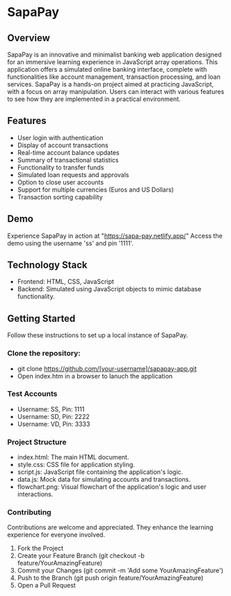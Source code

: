 # SapaPay

## Overview
SapaPay is an innovative and minimalist banking web application designed for an immersive learning experience in JavaScript array operations. This application offers a simulated online banking interface, complete with functionalities like account management, transaction processing, and loan services. SapaPay is a hands-on project aimed at practicing JavaScript, with a focus on array manipulation. Users can interact with various features to see how they are implemented in a practical environment.

## Features
- User login with authentication
- Display of account transactions
- Real-time account balance updates
- Summary of transactional statistics
- Functionality to transfer funds
- Simulated loan requests and approvals
- Option to close user accounts
- Support for multiple currencies (Euros and US Dollars)
- Transaction sorting capability

## Demo
Experience SapaPay in action at "https://sapa-pay.netlify.app/" Access the demo using the username 'ss' and pin '1111'.

## Technology Stack
- Frontend: HTML, CSS, JavaScript
- Backend: Simulated using JavaScript objects to mimic database functionality.

## Getting Started
Follow these instructions to set up a local instance of SapaPay.

### Clone the repository:
- git clone https://github.com/[your-username]/sapapay-app.git
- Open index.htm in a browser to lanuch the application

### Test Accounts
- Username: SS, Pin: 1111
- Username: SD, Pin: 2222
- Username: VD, Pin: 3333

### Project Structure
- index.html: The main HTML document.
- style.css: CSS file for application styling.
- script.js: JavaScript file containing the application's logic.
- data.js: Mock data for simulating accounts and transactions.
- flowchart.png: Visual flowchart of the application's logic and user interactions.

### Contributing
Contributions are welcome and appreciated. They enhance the learning experience for everyone involved.
1. Fork the Project
2. Create your Feature Branch (git checkout -b feature/YourAmazingFeature)
3. Commit your Changes (git commit -m 'Add some YourAmazingFeature')
4. Push to the Branch (git push origin feature/YourAmazingFeature)
5. Open a Pull Request
